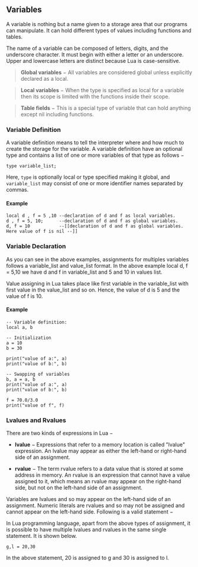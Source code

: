 ## Variables

A variable is nothing but a name given to a storage area that our programs can manipulate. It can hold different types of values including functions and tables.

The name of a variable can be composed of letters, digits, and the underscore character. It must begin with either a letter or an underscore. Upper and lowercase letters are distinct because Lua is case-sensitive.

> **Global variables** 	 − All variables are considered global unless explicitly declared as a local.

> **Local variables**	 − When the type is specified as local for a variable then its scope is limited with the functions inside their scope.

> **Table fields** 		 − This is a special type of variable that can hold anything except nil including functions.

### Variable Definition

A variable definition means to tell the interpreter where and how much to create the storage for the variable. A variable definition have an optional type and contains a list of one or more variables of that type as follows −

```
type variable_list;
```

Here, `type` is optionally local or type specified making it global, and `variable_list` may consist of one or more identifier names separated by commas.

#### Example

```
local d , f = 5 ,10 --declaration of d and f as local variables. 
d , f = 5, 10;      --declaration of d and f as global variables. 
d, f = 10           --[[declaration of d and f as global variables. Here value of f is nil --]]
```

### Variable Declaration

As you can see in the above examples, assignments for multiples variables follows a variable_list and value_list format. In the above example local d, f = 5,10 we have d and f in variable_list and 5 and 10 in values list.

Value assigning in Lua takes place like first variable in the variable_list with first value in the value_list and so on. Hence, the value of d is 5 and the value of f is 10.

#### Example

```
-- Variable definition:
local a, b

-- Initialization
a = 10
b = 30

print("value of a:", a)
print("value of b:", b)

-- Swapping of variables
b, a = a, b
print("value of a:", a)
print("value of b:", b)

f = 70.0/3.0
print("value of f", f)
```

### Lvalues and Rvalues

There are two kinds of expressions in Lua −

* **lvalue** − Expressions that refer to a memory location is called "lvalue" expression. An lvalue may appear as either the left-hand or right-hand side of an assignment.

* **rvalue** − The term rvalue refers to a data value that is stored at some address in memory. An rvalue is an expression that cannot have a value assigned to it, which means an rvalue may appear on the right-hand side, but not on the left-hand side of an assignment.

Variables are lvalues and so may appear on the left-hand side of an assignment. Numeric literals are rvalues and so may not be assigned and cannot appear on the left-hand side. Following is a valid statement −

In Lua programming language, apart from the above types of assignment, it is possible to have multiple lvalues and rvalues in the same single statement. It is shown below.

```
g,l = 20,30
```

In the above statement, 20 is assigned to g and 30 is assigned to l.